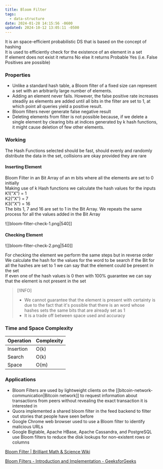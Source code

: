 ```yaml
---
title: Bloom Filter
tags:
  - data-structure
date: 2024-01-28 14:15:56 -0600
updated: 2024-10-12 13:05:11 -0500
---
```


It is an space-efficient probabilistic DS that is based on the concept of hashing  
It is used to efficiently check for the existence of an element in a set  
If element does not exist it returns No else it returns Probable Yes (i.e. False Positives are possible)

### Properties

* Unlike a standard hash table, a Bloom filter of a fixed size can represent a set with an arbitrarily large number of elements.
* Adding an element never fails. However, the false positive rate increases steadily as elements are added until all bits in the filter are set to 1, at which point all queries yield a positive result.
* Bloom filters never generate false negative result
* Deleting elements from filter is not possible because, if we delete a single element by clearing bits at indices generated by k hash functions, it might cause deletion of few other elements.

### Working

The Hash Functions selected should be fast, should evenly and randomly distribute the data in the set, collisions are okay provided they are rare

#### Inserting Element
  
Bloom Filter in an Bit Array of an m bits where all the elements are set to 0 initially  
Making use of k Hash functions we calculate the hash values for the inputs  
K1("X") = 1  
K2("X") = 7  
K3("X") = 16  
The bits 1, 7 and 16 are set to 1 in the Bit Array. We repeats the same process for all the values added in the Bit Array

![[bloom-filter-check-1.png|540]]

#### Checking Element

![[bloom-filter-check-2.png|540]]
  
For checking the element we perform the same steps but in reverse order  
We calculate the hash for the values for the word to be search if the Bit for all the hashes are set to 1 we can say that the element could be present in the set  
If even one of the hash values is 0 then with 100% guarantee we can say that the element is not present in the set

 > [!INFO]
 > * We cannot guarantee that the element is present with certainty is due to the fact that it's possible that there is an word whose hashes sets the same bits that are already set as 1
 > * It is a trade off between space used and accuracy

### Time and Space Complexity

| Operation | Complexity |
| --------- | ---------- |
| Insertion | O(k)       |
| Search    | O(k)       |
| Space     | O(m)       |

### Applications

- Bloom Filters are used by lightweight clients on the [[bitcoin-network-communication|Bitcoin network]] to request information about transactions from peers without revealing the exact transaction it is interested in
- Quora implemented a shared bloom filter in the feed backend to filter out stories that people have seen before  
- Google Chrome web browser used to use a Bloom filter to identify malicious URLs  
- Google Bigtable, Apache HBase, Apache Cassandra, and PostgreSQL use Bloom filters to reduce the disk lookups for non-existent rows or columns

[Bloom Filter | Brilliant Math & Science Wiki](https://brilliant.org/wiki/bloom-filter/)  

[Bloom Filters - Introduction and Implementation - GeeksforGeeks](https://www.geeksforgeeks.org/bloom-filters-introduction-and-python-implementation/)
